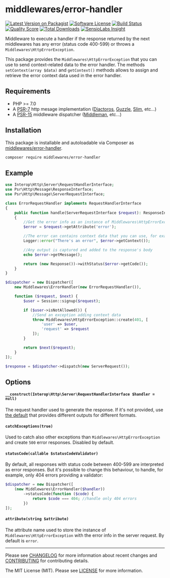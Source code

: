 # middlewares/error-handler

[![Latest Version on Packagist][ico-version]][link-packagist]
[![Software License][ico-license]](LICENSE)
[![Build Status][ico-travis]][link-travis]
[![Quality Score][ico-scrutinizer]][link-scrutinizer]
[![Total Downloads][ico-downloads]][link-downloads]
[![SensioLabs Insight][ico-sensiolabs]][link-sensiolabs]

Middleware to execute a handler if the response returned by the next middlewares has any error (status code 400-599) or throws a `Middlewares\HttpErrorException`.

This package provides the `Middlewares\HttpErrorException` that you can use to send context-related data to the error handler. The methods `setContext(array $data)` and `getContext()` methods allows to assign and retrieve the error context data used in the error handler.

## Requirements

* PHP >= 7.0
* A [PSR-7](https://packagist.org/providers/psr/http-message-implementation) http mesage implementation ([Diactoros](https://github.com/zendframework/zend-diactoros), [Guzzle](https://github.com/guzzle/psr7), [Slim](https://github.com/slimphp/Slim), etc...)
* A [PSR-15](https://github.com/http-interop/http-middleware) middleware dispatcher ([Middleman](https://github.com/mindplay-dk/middleman), etc...)

## Installation

This package is installable and autoloadable via Composer as [middlewares/error-handler](https://packagist.org/packages/middlewares/error-handler).

```sh
composer require middlewares/error-handler
```

## Example

```php
use Interop\Http\Server\RequestHandlerInterface;
use Psr\Http\Message\ResponseInterface;
use Psr\Http\Message\ServerRequestInterface;

class ErrorRequestHandler implements RequestHandlerInterface
{
    public function handle(ServerRequestInterface $request): ResponseInterface
    {
        //Get the error info as an instance of Middlewares\HttpErrorException
        $error = $request->getAttribute('error');

        //The error can contains context data that you can use, for example for PSR-3 loggin
        Logger::error("There's an error", $error->getContext());

        //Any output is captured and added to the response's body
        echo $error->getMessage();

        return (new Response())->withStatus($error->getCode());
    }
}

$dispatcher = new Dispatcher([
    new Middlewares\ErrorHandler(new ErrorRequestHandler()),

    function ($request, $next) {
        $user = Session::signup($request);

        if ($user->isNotAllowed()) {
            //Send an exception adding context data
            throw Middlewares\HttpErrorException::create(401, [
                'user' => $user,
                'request' => $request
            ]);
        }

        return $next($request);
    }
]);

$response = $dispatcher->dispatch(new ServerRequest());
```

## Options

#### `__construct(Interop\Http\Server\RequestHandlerInterface $handler = null)`

The request handler used to generate the response. If it's not provided, use [the default](src/ErrorHandlerDefault.php) that provides different outputs for different formats.

#### `catchExceptions(true)`

Used to catch also other exceptions than `Middlewares\HttpErrorException` and create `500` error responses. Disabled by default.

#### `statusCode(callable $statusCodeValidator)`

By default, all responses with status code between 400-599 are interpreted as error responses. But it's possible to change this behaviour, to handle, for example, only 404 errors providing a validator:

```php
$dispatcher = new Dispatcher([
    (new Middlewares\ErrorHandler($handler))
        ->statusCode(function ($code) {
            return $code === 404; //handle only 404 errors
        })
]);
```

#### `attribute(string $attribute)`

The attribute name used to store the instance of `Middlewares\HttpErrorException` with the error info in the server request. By default is `error`.

---

Please see [CHANGELOG](CHANGELOG.md) for more information about recent changes and [CONTRIBUTING](CONTRIBUTING.md) for contributing details.

The MIT License (MIT). Please see [LICENSE](LICENSE) for more information.

[ico-version]: https://img.shields.io/packagist/v/middlewares/error-handler.svg?style=flat-square
[ico-license]: https://img.shields.io/badge/license-MIT-brightgreen.svg?style=flat-square
[ico-travis]: https://img.shields.io/travis/middlewares/error-handler/master.svg?style=flat-square
[ico-scrutinizer]: https://img.shields.io/scrutinizer/g/middlewares/error-handler.svg?style=flat-square
[ico-downloads]: https://img.shields.io/packagist/dt/middlewares/error-handler.svg?style=flat-square
[ico-sensiolabs]: https://img.shields.io/sensiolabs/i/7aa83a5f-8084-4b8f-bbc9-570751440174.svg?style=flat-square

[link-packagist]: https://packagist.org/packages/middlewares/error-handler
[link-travis]: https://travis-ci.org/middlewares/error-handler
[link-scrutinizer]: https://scrutinizer-ci.com/g/middlewares/error-handler
[link-downloads]: https://packagist.org/packages/middlewares/error-handler
[link-sensiolabs]: https://insight.sensiolabs.com/projects/7aa83a5f-8084-4b8f-bbc9-570751440174
